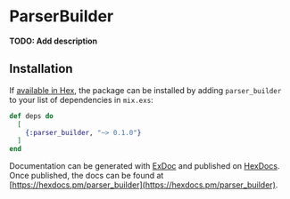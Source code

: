 # ParserBuilder

**TODO: Add description**

## Installation

If [available in Hex](https://hex.pm/docs/publish), the package can be installed
by adding `parser_builder` to your list of dependencies in `mix.exs`:

```elixir
def deps do
  [
    {:parser_builder, "~> 0.1.0"}
  ]
end
```

Documentation can be generated with [ExDoc](https://github.com/elixir-lang/ex_doc)
and published on [HexDocs](https://hexdocs.pm). Once published, the docs can
be found at [https://hexdocs.pm/parser_builder](https://hexdocs.pm/parser_builder).

